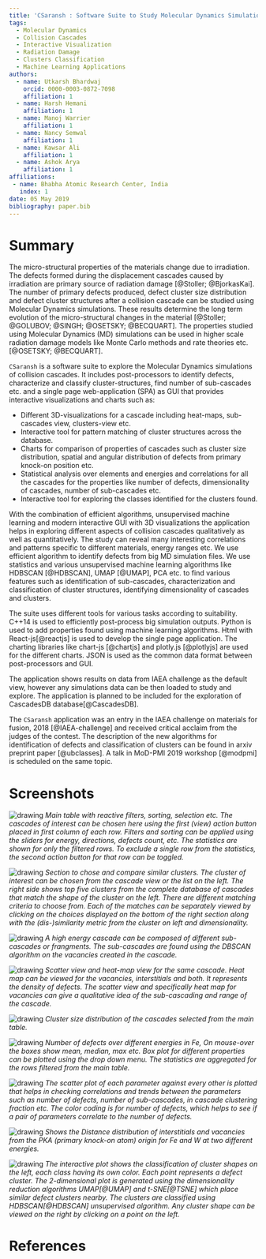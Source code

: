 ```yaml
---
title: 'CSaransh : Software Suite to Study Molecular Dynamics Simulations of Collision Cascades'
tags:
  - Molecular Dynamics
  - Collision Cascades
  - Interactive Visualization
  - Radiation Damage
  - Clusters Classification
  - Machine Learning Applications
authors:
  - name: Utkarsh Bhardwaj
    orcid: 0000-0003-0872-7098
    affiliation: 1
  - name: Harsh Hemani
    affiliation: 1
  - name: Manoj Warrier
    affiliation: 1
  - name: Nancy Semwal
    affiliation: 1
  - name: Kawsar Ali
    affiliation: 1
  - name: Ashok Arya
    affiliation: 1
affiliations:
 - name: Bhabha Atomic Research Center, India
   index: 1
date: 05 May 2019
bibliography: paper.bib
---
```


# Summary

The micro-structural properties of the materials change due to irradiation. The defects formed during the displacement cascades caused by irradiation are primary source of radiation damage [@Stoller; @BjorkasKai]. The number of primary defects produced, defect cluster size distribution and defect cluster structures after a collision cascade can be studied using Molecular Dynamics simulations. These results determine the long term evolution of the micro-structural changes in the material [@Stoller; @GOLUBOV; @SINGH; @OSETSKY; @BECQUART]. The properties studied using Molecular Dynamics (MD) simulations can be used in higher scale radiation damage models like Monte Carlo methods and rate theories etc. [@OSETSKY; @BECQUART].

``CSaransh`` is a software suite to explore the Molecular Dynamics simulations of collision cascades. It includes post-processors to identify defects, characterize and classify cluster-structures, find number of sub-cascades etc. and a single page web-application (SPA) as GUI that provides interactive visualizations and charts such as:

- Different 3D-visualizations for a cascade including heat-maps, sub-cascades view, clusters-view etc. 
- Interactive tool for pattern matching of cluster structures across the database.
- Charts for comparison of properties of cascades such as cluster size distribution, spatial and angular distribution of defects from primary knock-on position etc. 
- Statistical analysis over elements and energies and correlations for all the cascades for the properties like number of defects, dimensionality of cascades, number of sub-cascades etc.
- Interactive tool for exploring the classes identified for the clusters found.

With the combination of efficient algorithms, unsupervised machine learning and modern interactive GUI with 3D visualizations the application helps in exploring different aspects of collision cascades qualitatively as well as quantitatively. The study can reveal many interesting correlations and patterns specific to different materials, energy ranges etc. We use efficient algorithm to identify defects from big MD simulation files. We use statistics and various unsupervised machine learning algorithms like HDBSCAN [@HDBSCAN], UMAP [@UMAP], PCA etc. to find various features such as identification of sub-cascades, characterization and classification of cluster structures, identifying dimensionality of cascades and clusters.

The suite uses different tools for various tasks according to suitability. C++14 is used to efficiently post-process big simulation outputs. Python is used to add properties found using machine learning algorithms. Html with React-js[@reactjs] is used to develop the single page application. The charting libraries like chart-js [@chartjs] and plotly.js [@plotlyjs] are used for the different charts. JSON is used as the common data format between post-processors and GUI.

The application shows results on data from IAEA challenge as the default view, however any simulations data can be then loaded to study and explore. The application is planned to be included for the exploration of CascadesDB database[@CascadesDB].

The ``CSaransh`` application was an entry in the IAEA challenge on materials for fusion, 2018 [@IAEA-challenge] and received critical acclaim from the judges of the contest. The description of the new algorithms for identification of defects and classification of clusters can be found in arxiv preprint paper [@ubclasses]. A talk in MoD-PMI 2019 workshop [@modpmi] is scheduled on the same topic.

# Screenshots

![drawing](docs/table.png)
*Main table with reactive filters, sorting, selection etc. The cascades of interest can be chosen here using the first (view) action button placed in first column of each row. Filters and sorting can be applied using the sliders for energy, directions, defects count, etc. The statistics are shown for only the filtered rows. To exclude a single row from the statistics, the second action button for that row can be toggled.*

![drawing](docs/clusterCmp.png)
*Section to chose and compare similar clusters. The cluster of interest can be chosen from the cascade view or the list on the left. The right side shows top five clusters from the complete database of cascades that match the shape of the cluster on the left. There are different matching criteria to choose from. Each of the matches can be separately viewed by clicking on the choices displayed on the bottom of the right section along with the (dis-)similarity metric from the cluster on left and dimensionality.*

![drawing](docs/subcascade1.png)
*A high energy cascade can be composed of different sub-cascades or frangments. The sub-cascades are found using the DBSCAN algorithm on the vacancies created in the cascade.*

![drawing](docs/subcascade2.png)
*Scatter view and heat-map view for the same cascade. Heat map can be viewed for the vacancies, interstitials and both. It represents the density of defects. The scatter view and specifically heat map for vacancies can give a qualitative idea of the sub-cascading and range of the cascade.*

![drawing](docs/clusterSize.png)
*Cluster size distribution of the cascades selected from the main table.*

![drawing](docs/ndefects.png)
*Number of defects over different energies in Fe, On mouse-over the boxes show mean, median, max etc. Box plot for different properties can be plotted using the drop down menu. The statistics are aggregated for the rows filtered from the main table.*

![drawing](docs/splom.png)
*The scatter plot of each parameter against every other is plotted that helps in checking correlations and trends between the parameters such as number of defects, number of sub-cascades, in cascade clustering fraction etc. The color coding is for number of defects, which helps to see if a pair of parameters correlate to the number of defects.*

![drawing](docs/spread.png)
*Shows the Distance distribution of interstitials and vacancies from the PKA (primary knock-on atom) origin for Fe and W at two different energies.*

![drawing](docs/classification.png)
*The interactive plot shows the classification of cluster shapes on the left, each class having its own color. Each point represents a defect cluster. The 2-dimensional plot is generated using the dimensionality reduction algorithms UMAP[@UMAP] and t-SNE[@TSNE] which place similar defect clusters nearby. The clusters are classified using HDBSCAN[@HDBSCAN] unsupervised algorithm. Any cluster shape can be viewed on the right by clicking on a point on the left.*

# References
